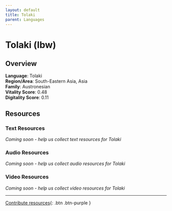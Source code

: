 ```yaml
---
layout: default
title: Tolaki
parent: Languages
---
```


# Tolaki (lbw)

## Overview

**Language**: Tolaki  
**Region/Area**: South-Eastern Asia, Asia  
**Family**: Austronesian  
**Vitality Score**: 0.48  
**Digitality Score**: 0.11  

## Resources

### Text Resources
*Coming soon - help us collect text resources for Tolaki*

### Audio Resources
*Coming soon - help us collect audio resources for Tolaki*

### Video Resources
*Coming soon - help us collect video resources for Tolaki*

---

[Contribute resources](https://fairtrain.github.io/){: .btn .btn-purple }

